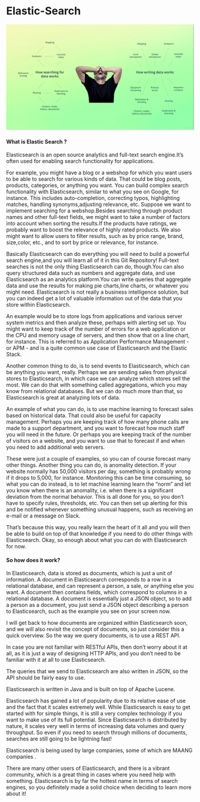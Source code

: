 
#  Elastic-Search
<img src="images/1.png">


#### What is Elastic Search ?
Elasticsearch is an open source analytics and full-text search engine.It’s often used for enabling search functionality for applications.

For example, you might have a blog or a webshop for which you want users to be able to search for various kinds of data. That could be blog posts, 
products, categories, or anything you want. You can build complex search functionality with Elasticsearch, similar to what you see on Google, 
for instance. This includes auto-completion, correcting typos, highlighting matches, handling synonyms,adjusting relevance, etc.
Suppose we want to implement searching for a webshop.Besides searching through product names and other full-text fields, we might want to take
a number of factors into account when sorting the results.If the products have ratings, we probably want to boost the relevance of highly rated products.
We also might want to allow users to filter results, such as by price range, brand, size,color, etc., and to sort by price or relevance, for instance.

Basically Elasticsearch can do everything you will need to build a powerful search engine,and you will learn all of it in this Git Repository!
Full-text searches is not the only thing Elasticsearch can do, though.You can also query structured data such as numbers and aggregate data, and use Elasticsearch
as an analytics platform.You can write queries that aggregate data and use the results for making pie charts,line charts, or whatever you might need.
Elasticsearch is not really a business intelligence solution, but you can indeed get a lot of valuable information out of the data that you store within Elasticsearch.

An example would be to store logs from applications and various server system metrics and then analyze these, perhaps with alerting set up.
You might want to keep track of the number of errors for a web application or the CPU and memory usage of servers, and then show that on a line chart, for instance.
This is referred to as Application Performance Management - or APM - and is a quite common use case of Elasticsearch and the Elastic Stack.

Another common thing to do, is to send events to Elasticsearch, which can be anything you want, really. Perhaps we are sending sales from physical stores to Elasticsearch, 
in which case we can analyze which stores sell the most. We can do that with something called aggregations, which you may know from relational databases.
But we can do much more than that, so Elasticsearch is great at analyzing lots of data.

An example of what you can do, is to use machine learning to forecast sales based on historical data. That could also be useful for capacity management.
Perhaps you are keeping track of how many phone calls are made to a support department, and you want to forecast how much staff you will need in the future.
Or perhaps you are keeping track of the number of visitors on a website, and you want to use that to forecast if and when you need to add additional web servers.

These were just a couple of examples, so you can of course forecast many other things. Another thing you can do, is anomality detection.
If your website normally has 50,000 visitors per day, something is probably wrong if it drops to 5,000, for instance.
Monitoring this can be time consuming, so what you can do instead, is to let machine learning learn the “norm” and let you know when there is an anomality, i.e. when
there is a significant deviation from the normal behavior. This is all done for you, so you don’t have to specify rules, thresholds, etc.
You can then set up alerting for this and be notified whenever something unusual happens, such as receiving an e-mail or a message on Slack.

That’s because this way, you really learn the heart of it all and you will then be able to build on top of that knowledge if you need to do other things with Elasticsearch.
Okay, so enough about what you can do with Elasticsearch for now.
#### So how does it work?
In Elasticsearch, data is stored as documents, which is just a unit of information. A document in Elasticsearch corresponds to a row in a relational database, and can represent a person, a sale, or anything else you want.
A document then contains fields, which correspond to columns in a relational database.
A document is essentially just a JSON object, so to add a person as a document, you just send a JSON object describing a person to Elasticsearch, such as the example you see on your screen now.

I will get back to how documents are organized within Elasticsearch soon, and we will also revisit the concept of documents, so just consider this a quick overview. So the way we query documents, is to use a REST API.

In case you are not familiar with RESTful APIs, then don’t worry about it at all, as it is just a way of designing HTTP APIs, and you don’t need to be familiar with it at all to use Elasticsearch.

The queries that we send to Elasticsearch are also written in JSON, so the API should be fairly easy to use.

Elasticsearch is written in Java and is built on top of Apache Lucene.

Elasticsearch has gained a lot of popularity due to its relative ease of use and the fact that it scales extremely well. While Elasticsearch is easy to get started with for simple things, it is still a very complex technology if you want to make use of its full potential. Since Elasticsearch is distributed by nature, it scales very well in terms of increasing data volumes and query throughput. So even if you need to search through millions of documents, searches are still going to be lightning fast!

Elasticsearch is being used by large companies, some of which are MAANG companies .

There are many other users of Elasticsearch, and there is a vibrant community, which is a great thing in cases where you need help with something. Elasticsearch is by far the hottest name in terms of search engines, so you definitely made a solid choice when deciding to learn more about it!
